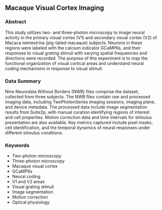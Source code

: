 ## Macaque Visual Cortex Imaging

### Abstract
This study utilizes two- and three-photon microscopy to image neural activity in the primary visual cortex (V1) and secondary visual cortex (V2) of Macaca nemestrina (pig-tailed macaque) subjects. Neurons in these regions were labeled with the calcium indicator GCaMP6s, and their responses to visual grating stimuli with varying spatial frequencies and directions were recorded. The purpose of this experiment is to map the functional organization of visual cortical areas and understand neural coding mechanisms in response to visual stimuli.

### Data Summary
Nine Neurodata Without Borders (NWB) files comprise the dataset, collected from three subjects. The NWB files contain raw and processed imaging data, including TwoPhotonSeries imaging sessions, imaging plane, and device metadata. The processed data include image segmentation results from Suite2p, with manual curation identifying regions of interest and cell properties. Motion correction data and time intervals for stimulus presentation are also available. Key metrics captured include pixel masks, cell identification, and the temporal dynamics of neural responses under different stimulus conditions.

### Keywords
- Two-photon microscopy
- Three-photon microscopy
- Macaque visual cortex
- GCaMP6s
- Neural coding
- V1 and V2 areas
- Visual grating stimuli
- Image segmentation
- Motion correction
- Optical physiology